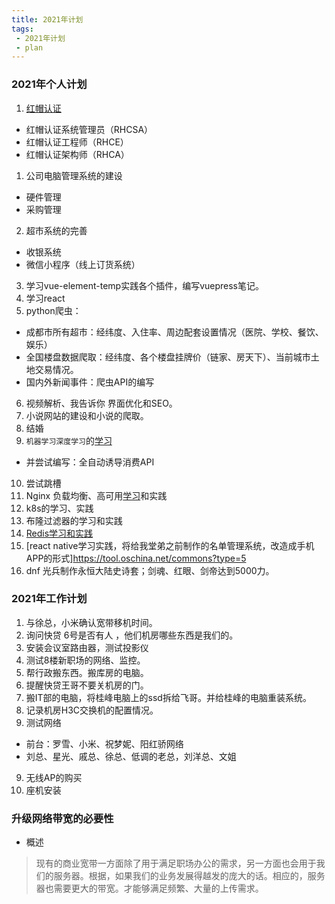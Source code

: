 ```yaml
---
title: 2021年计划
tags: 
 - 2021年计划
 - plan 
---
```


### 2021年个人计划
1. [红帽认证](https://www.redhat.com/zh/services/certifications)
- 红帽认证系统管理员（RHCSA）
- 红帽认证工程师（RHCE）
- 红帽认证架构师（RHCA）
1. 公司电脑管理系统的建设
- 硬件管理
- 采购管理
2. 超市系统的完善
- 收银系统
- 微信小程序（线上订货系统）
3. 学习vue-element-temp实践各个插件，编写vuepress笔记。
4. 学习react
5. python爬虫：
- 成都市所有超市：经纬度、入住率、周边配套设置情况（医院、学校、餐饮、娱乐）
- 全国楼盘数据爬取：经纬度、各个楼盘挂牌价（链家、房天下）、当前城市土地交易情况。
- 国内外新闻事件：爬虫API的编写
6. 视频解析、我告诉你 界面优化和SEO。
7. 小说网站的建设和小说的爬取。
8. 结婚
9. `机器学习深度学习`的[学习](https://www.bilibili.com/video/BV1JE411g7XF)
- 并尝试编写：全自动诱导消费API
10. 尝试跳槽
11. Nginx 负载均衡、高可用[学习](https://www.bilibili.com/video/BV1zJ411w7SV)和实践
12. k8s的学习、实践
13. 布隆过滤器的学习和实践
14. [Redis学习和实践](https://www.runoob.com/redis/redis-tutorial.html)
15. [react native学习实践，将给我堂弟之前制作的名单管理系统，改造成手机APP的形式]https://tool.oschina.net/commons?type=5
16. dnf 光兵制作永恒大陆史诗套；剑魂、红眼、剑帝达到5000力。


### 2021年工作计划
1. 与徐总，小米确认宽带移机时间。
1. 询问快贷 6号是否有人 ，他们机房哪些东西是我们的。
2. 安装会议室路由器，测试投影仪
3. 测试8楼新职场的网络、监控。
4. 帮行政搬东西。搬库房的电脑。
5. 提醒快贷王哥不要关机房的门。
6. 搬IT部的电脑，将桂峰电脑上的ssd拆给飞哥。并给桂峰的电脑重装系统。
7. 记录机房H3C交换机的配置情况。
8. 测试网络
- 前台：罗雪、小米、祝梦妮、阳红骄网络
- 刘总、星光、戚总、徐总、低调的老总，刘洋总、文姐
9. 无线AP的购买
10. 座机安装



### 升级网络带宽的必要性
- 概述
> 现有的商业宽带一方面除了用于满足职场办公的需求，另一方面也会用于我们的服务器。根据，如果我们的业务发展得越发的庞大的话。相应的，服务器也需要更大的带宽。才能够满足频繁、大量的上传需求。


